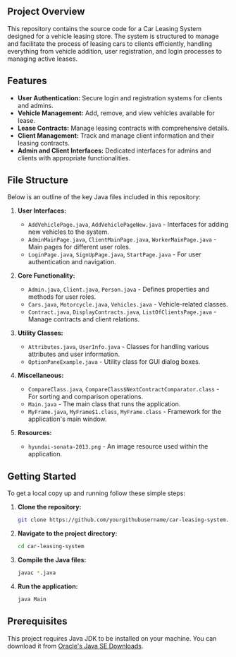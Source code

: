 
## Project Overview
This repository contains the source code for a Car Leasing System designed for a vehicle leasing store. The system is structured to manage and facilitate the process of leasing cars to clients efficiently, handling everything from vehicle addition, user registration, and login processes to managing active leases.

## Features
- **User Authentication:** Secure login and registration systems for clients and admins.
- **Vehicle Management:** Add, remove, and view vehicles available for lease.
- **Lease Contracts:** Manage leasing contracts with comprehensive details.
- **Client Management:** Track and manage client information and their leasing contracts.
- **Admin and Client Interfaces:** Dedicated interfaces for admins and clients with appropriate functionalities.

## File Structure
Below is an outline of the key Java files included in this repository:

1. **User Interfaces:**
   - `AddVehiclePage.java`, `AddVehiclePageNew.java` - Interfaces for adding new vehicles to the system.
   - `AdminMainPage.java`, `ClientMainPage.java`, `WorkerMainPage.java` - Main pages for different user roles.
   - `LoginPage.java`, `SignUpPage.java`, `StartPage.java` - For user authentication and navigation.

2. **Core Functionality:**
   - `Admin.java`, `Client.java`, `Person.java` - Defines properties and methods for user roles.
   - `Cars.java`, `Motorcycle.java`, `Vehicles.java` - Vehicle-related classes.
   - `Contract.java`, `DisplayContracts.java`, `ListOfClientsPage.java` - Manage contracts and client relations.

3. **Utility Classes:**
   - `Attributes.java`, `UserInfo.java` - Classes for handling various attributes and user information.
   - `OptionPaneExample.java` - Utility class for GUI dialog boxes.

4. **Miscellaneous:**
   - `CompareClass.java`, `CompareClass$NextContractComparator.class` - For sorting and comparison operations.
   - `Main.java` - The main class that runs the application.
   - `MyFrame.java`, `MyFrame$1.class`, `MyFrame.class` - Framework for the application's main window.

5. **Resources:**
   - `hyundai-sonata-2013.png` - An image resource used within the application.

## Getting Started
To get a local copy up and running follow these simple steps:

1. **Clone the repository:**
   ```bash
   git clone https://github.com/yourgithubusername/car-leasing-system.git
   ```
2. **Navigate to the project directory:**
   ```bash
   cd car-leasing-system
   ```

3. **Compile the Java files:**
   ```bash
   javac *.java
   ```

4. **Run the application:**
   ```bash
   java Main
   ```

## Prerequisites
This project requires Java JDK to be installed on your machine. You can download it from [Oracle's Java SE Downloads](https://www.oracle.com/java/technologies/javase-jdk11-downloads.html).
